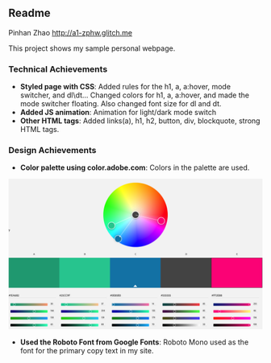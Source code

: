 Readme
---

Pinhan Zhao
http://a1-zphw.glitch.me

This project shows my sample personal webpage.

### Technical Achievements
- **Styled page with CSS**: Added rules for the h1, a, a:hover, mode switcher, and dl\dt... Changed colors for h1, a, a:hover, and made the mode switcher floating. Also changed font size for dl and dt.
- **Added JS animation**: Animation for light/dark mode switch
- **Other HTML tags**: Added links(a), h1, h2, button, div, blockquote, strong HTML tags.

### Design Achievements
- **Color palette using color.adobe.com**: Colors in the palette are used.

![color_palette.png](color_palette.png)

- **Used the Roboto Font from Google Fonts**: Roboto Mono used as the font for the primary copy text in my site.


